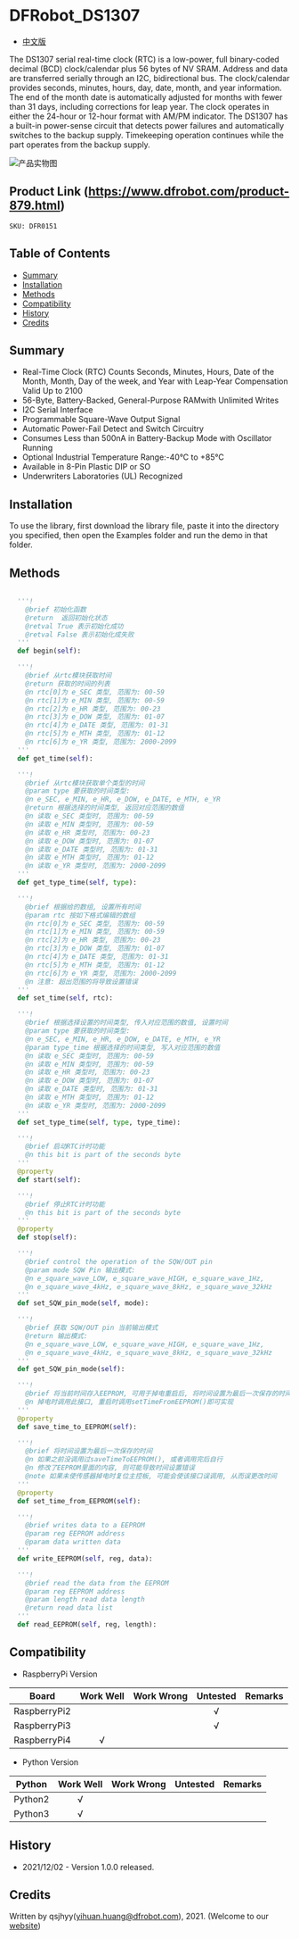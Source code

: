 # DFRobot_DS1307
* [中文版](./README_CN.md)

The DS1307 serial real-time clock (RTC) is a low-power, full binary-coded decimal (BCD) clock/calendar 
plus 56 bytes of NV SRAM. Address and data are transferred serially through an I2C, bidirectional bus. 
The clock/calendar provides seconds, minutes, hours, day, date, month, and year information. The end of 
the month date is automatically adjusted for months with fewer than 31 days, including corrections for leap 
year. The clock operates in either the 24-hour or 12-hour format with AM/PM indicator. The DS1307 has a 
built-in power-sense circuit that detects power failures and automatically switches to the backup supply. 
Timekeeping operation continues while the part operates from the backup supply.

![产品实物图](../../resources/images/DS1307.png)


## Product Link (https://www.dfrobot.com/product-879.html)
    SKU: DFR0151


## Table of Contents

* [Summary](#summary)
* [Installation](#installation)
* [Methods](#methods)
* [Compatibility](#compatibility)
* [History](#history)
* [Credits](#credits)


## Summary

* Real-Time Clock (RTC) Counts Seconds, Minutes, Hours, Date of the Month, Month, Day of the week, and Year with Leap-Year Compensation Valid Up to 2100
* 56-Byte, Battery-Backed, General-Purpose RAMwith Unlimited Writes
* I2C Serial Interface
* Programmable Square-Wave Output Signal
* Automatic Power-Fail Detect and Switch Circuitry
* Consumes Less than 500nA in Battery-Backup Mode with Oscillator Running
* Optional Industrial Temperature Range:-40°C to +85°C 
* Available in 8-Pin Plastic DIP or SO
* Underwriters Laboratories (UL) Recognized


## Installation

To use the library, first download the library file, paste it into the directory you specified, then open the Examples folder and run the demo in that folder.


## Methods

```python

  '''!
    @brief 初始化函数
    @return  返回初始化状态
    @retval True 表示初始化成功
    @retval False 表示初始化成失败
  '''
  def begin(self):

  '''!
    @brief 从rtc模块获取时间
    @return 获取的时间的列表
    @n rtc[0]为 e_SEC 类型, 范围为: 00-59
    @n rtc[1]为 e_MIN 类型, 范围为: 00-59
    @n rtc[2]为 e_HR 类型, 范围为: 00-23
    @n rtc[3]为 e_DOW 类型, 范围为: 01-07
    @n rtc[4]为 e_DATE 类型, 范围为: 01-31
    @n rtc[5]为 e_MTH 类型, 范围为: 01-12
    @n rtc[6]为 e_YR 类型, 范围为: 2000-2099
  '''
  def get_time(self):

  '''!
    @brief 从rtc模块获取单个类型的时间
    @param type 要获取的时间类型:
    @n e_SEC, e_MIN, e_HR, e_DOW, e_DATE, e_MTH, e_YR
    @return 根据选择的时间类型, 返回对应范围的数值
    @n 读取 e_SEC 类型时, 范围为: 00-59
    @n 读取 e_MIN 类型时, 范围为: 00-59
    @n 读取 e_HR 类型时, 范围为: 00-23
    @n 读取 e_DOW 类型时, 范围为: 01-07
    @n 读取 e_DATE 类型时, 范围为: 01-31
    @n 读取 e_MTH 类型时, 范围为: 01-12
    @n 读取 e_YR 类型时, 范围为: 2000-2099
  '''
  def get_type_time(self, type):

  '''!
    @brief 根据给的数组, 设置所有时间
    @param rtc 按如下格式编辑的数组
    @n rtc[0]为 e_SEC 类型, 范围为: 00-59
    @n rtc[1]为 e_MIN 类型, 范围为: 00-59
    @n rtc[2]为 e_HR 类型, 范围为: 00-23
    @n rtc[3]为 e_DOW 类型, 范围为: 01-07
    @n rtc[4]为 e_DATE 类型, 范围为: 01-31
    @n rtc[5]为 e_MTH 类型, 范围为: 01-12
    @n rtc[6]为 e_YR 类型, 范围为: 2000-2099
    @n 注意: 超出范围的将导致设置错误
  '''
  def set_time(self, rtc):

  '''!
    @brief 根据选择设置的时间类型, 传入对应范围的数值, 设置时间
    @param type 要获取的时间类型:
    @n e_SEC, e_MIN, e_HR, e_DOW, e_DATE, e_MTH, e_YR
    @param type_time 根据选择的时间类型, 写入对应范围的数值
    @n 读取 e_SEC 类型时, 范围为: 00-59
    @n 读取 e_MIN 类型时, 范围为: 00-59
    @n 读取 e_HR 类型时, 范围为: 00-23
    @n 读取 e_DOW 类型时, 范围为: 01-07
    @n 读取 e_DATE 类型时, 范围为: 01-31
    @n 读取 e_MTH 类型时, 范围为: 01-12
    @n 读取 e_YR 类型时, 范围为: 2000-2099
  '''
  def set_type_time(self, type, type_time):

  '''!
    @brief 启动RTC计时功能
    @n this bit is part of the seconds byte
  '''
  @property
  def start(self):

  '''!
    @brief 停止RTC计时功能
    @n this bit is part of the seconds byte
  '''
  @property
  def stop(self):

  '''!
    @brief control the operation of the SQW/OUT pin
    @param mode SQW Pin 输出模式:
    @n e_square_wave_LOW, e_square_wave_HIGH, e_square_wave_1Hz, 
    @n e_square_wave_4kHz, e_square_wave_8kHz, e_square_wave_32kHz
  '''
  def set_SQW_pin_mode(self, mode):

  '''!
    @brief 获取 SQW/OUT pin 当前输出模式
    @return 输出模式:
    @n e_square_wave_LOW, e_square_wave_HIGH, e_square_wave_1Hz, 
    @n e_square_wave_4kHz, e_square_wave_8kHz, e_square_wave_32kHz
  '''
  def get_SQW_pin_mode(self):

  '''!
    @brief 将当前时间存入EEPROM, 可用于掉电重启后, 将时间设置为最后一次保存的时间
    @n 掉电时调用此接口, 重启时调用setTimeFromEEPROM()即可实现
  '''
  @property
  def save_time_to_EEPROM(self):

  '''!
    @brief 将时间设置为最后一次保存的时间
    @n 如果之前没调用过saveTimeToEEPROM(), 或者调用完后自行
    @n 修改了EEPROM里面的内容, 则可能导致时间设置错误
    @note 如果未使传感器掉电时复位主控板, 可能会使该接口误调用, 从而误更改时间
  '''
  @property
  def set_time_from_EEPROM(self):

  '''!
    @brief writes data to a EEPROM
    @param reg EEPROM address
    @param data written data
  '''
  def write_EEPROM(self, reg, data):

  '''!
    @brief read the data from the EEPROM
    @param reg EEPROM address
    @param length read data length
    @return read data list
  '''
  def read_EEPROM(self, reg, length):

```


## Compatibility

* RaspberryPi Version

| Board        | Work Well | Work Wrong | Untested | Remarks |
| ------------ | :-------: | :--------: | :------: | ------- |
| RaspberryPi2 |           |            |    √     |         |
| RaspberryPi3 |           |            |    √     |         |
| RaspberryPi4 |     √     |            |          |         |

* Python Version

| Python  | Work Well | Work Wrong | Untested | Remarks |
| ------- | :-------: | :--------: | :------: | ------- |
| Python2 |     √     |            |          |         |
| Python3 |     √     |            |          |         |


## History

- 2021/12/02 - Version 1.0.0 released.


## Credits

Written by qsjhyy(yihuan.huang@dfrobot.com), 2021. (Welcome to our [website](https://www.dfrobot.com/))

